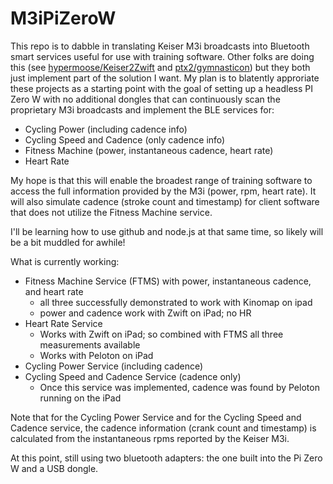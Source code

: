 # M3iPiZeroW
This repo is to dabble in translating Keiser M3i broadcasts into Bluetooth smart services useful for  use with training software.  Other folks are doing this (see [hypermoose/Keiser2Zwift](https://github.com/hypermoose/Keiser2Zwift) and [ptx2/gymnasticon](https://github.com/ptx2/gymnasticon)) but they both just implement part of the solution I want. My plan is to blatently approriate these projects as a starting point with the goal of setting up a headless PI Zero W with no additional dongles that can continuously scan the proprietary M3i broadcasts and implement the BLE services for:
* Cycling Power (including cadence info)
* Cycling Speed and Cadence (only cadence info)
* Fitness Machine (power, instantaneous cadence, heart rate)
* Heart Rate

My hope is that this will enable the broadest range of training software to access the full information provided by the M3i (power, rpm, heart rate).  It will also simulate cadence (stroke count and timestamp) for client software that does not utilize the Fitness Machine service.

I'll be learning how to use github and node.js at that same time, so likely will be a bit muddled for awhile!

What is currently working:
* Fitness Machine Service (FTMS) with power, instantaneous cadence, and heart rate
  * all three successfully demonstrated to work with Kinomap on ipad
  * power and cadence work with Zwift on iPad; no HR
* Heart Rate Service
  * Works with Zwift on iPad; so combined with FTMS all three measurements available
  * Works with Peloton on iPad
* Cycling Power Service (including cadence)
* Cycling Speed and Cadence Service (cadence only)
  * Once this service was implemented, cadence was found by Peloton running on the iPad

Note that for the Cycling Power Service and for the Cycling Speed and Cadence service, the cadence information (crank count and timestamp) is calculated from the instantaneous rpms reported by the Keiser M3i.

At this point, still using two bluetooth adapters: the one built into the Pi Zero W and a USB dongle.
